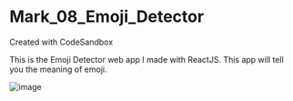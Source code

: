 # Mark_08_Emoji_Detector
Created with CodeSandbox

This is the Emoji Detector web app I made with ReactJS. This app will tell you the meaning of emoji.


![image](https://user-images.githubusercontent.com/108724393/193406307-4d881931-0528-425c-ae63-4cb2a6ee5336.png)
